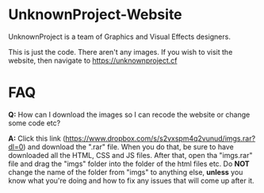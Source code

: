 # UnknownProject-Website
UnknownProject is a team of Graphics and Visual Effects designers. 


This is just the code. There aren't any images. If you wish to visit
the website, then navigate to https://unknownproject.cf



# FAQ
**Q:** How can I download the images so I can recode the website or
change some code etc? 

**A:** Click this link (https://www.dropbox.com/s/s2vxspm4q2vunud/imgs.rar?dl=0) and download the ".rar" file.
When you do that, be sure to have downloaded all the HTML, CSS and JS
files.
After that, open tha "imgs.rar" file and drag the "imgs" folder
into the folder of the html files etc.
Do **NOT** change the name of the folder from "imgs" to anything else,
**unless** you know what you're doing and how to fix any issues that
will come up after it.
